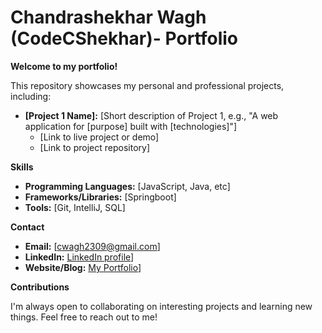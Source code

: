 # Chandrashekhar Wagh (CodeCShekhar)- Portfolio

**Welcome to my portfolio!**

This repository showcases my personal and professional projects, including:

* **[Project 1 Name]:** [Short description of Project 1, e.g., "A web application for [purpose] built with [technologies]"]
    * [Link to live project or demo]
    * [Link to project repository]

**Skills**

* **Programming Languages:** [JavaScript, Java, etc]
* **Frameworks/Libraries:** [Springboot]
* **Tools:** [Git, IntelliJ, SQL]

**Contact**

* **Email:** [cwagh2309@gmail.com]
* **LinkedIn:** [ LinkedIn profile](https://www.linkedin.com/in/chandrashekhar-wagh-240197330/)]
* **Website/Blog:** [My Portfolio](https://codecshekhar.github.io/)]

**Contributions**

I'm always open to collaborating on interesting projects and learning new things. Feel free to reach out to me!
